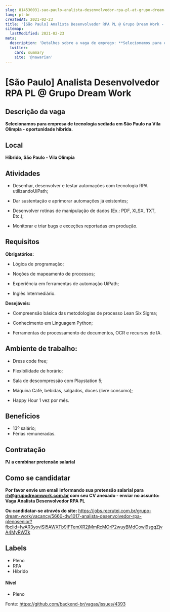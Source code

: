 ```yaml
---
slug: 814530031-sao-paulo-analista-desenvolvedor-rpa-pl-at-grupo-dream-work
lang: pt-br
createdAt: 2021-02-23
title: '[São Paulo] Analista Desenvolvedor RPA PL @ Grupo Dream Work - Vaga de Emprego'
sitemap:
  lastModified: 2021-02-23
meta:
  description: 'Detalhes sobre a vaga de emprego: **Selecionamos para empresa de tecnologia sediada em São Paulo na Vila Olímpia - oportunidade híbrida.**'
  twitter:
    card: summary
    site: '@nawarian'
---
```


# [São Paulo] Analista Desenvolvedor RPA PL @ Grupo Dream Work

## Descrição da vaga

**Selecionamos para empresa de tecnologia sediada em São Paulo na Vila Olímpia - oportunidade híbrida.**

## Local

**Híbrido, São Paulo - Vila Olímpia**

## Atividades

- Desenhar, desenvolver e testar automações com tecnologia RPA utilizandoUiPath; 

- Dar sustentação e aprimorar automações já existentes; 

- Desenvolver rotinas de manipulação de dados (Ex.: PDF, XLSX, TXT, Etc.); 

- Monitorar e triar bugs e exceções reportadas em produção.

## Requisitos

**Obrigatórios:**

- Lógica de programação; 

- Noções de mapeamento de processos;  

- Experiência em ferramentas de automação UiPath; 

- Inglês Intermediário. 

**Desejáveis:**

- Compreensão básica das metodologias de processo Lean Six Sigma; 

- Conhecimento em Linguagem Python; 

- Ferramentas de processamento de documentos, OCR e recursos de IA. 

## Ambiente de trabalho:

- Dress code free; 

- Flexibilidade de horário; 

- Sala de descompressão com Playstation 5; 

- Máquina Café, bebidas, salgados, doces (livre consumo); 

- Happy Hour 1 vez por mês.

## Benefícios
- 13º salário;
- Férias remuneradas.

## Contratação

**PJ a combinar pretensão salarial**

## Como se candidatar

**Por favor envie um email informando sua pretensão salarial para rh@grupodreamwork.com.br com seu CV anexado - enviar no assunto: Vaga Analista Desenvolvedor RPA PL**

**Ou candidatar-se através do site:** https://jobs.recrutei.com.br/grupo-dream-work/vacancy/5660-dw1017-analista-desenvolvedor-rpa-plenosenior?fbclid=IwAR3yovlSI5AWXTb9lFTemXR2jMmRcMOrP2wuyBMdCowl9sgqZjvA4MyRWZk

## Labels
- Pleno
- RPA
- Híbrido

#### Nível
- Pleno

Fonte: https://github.com/backend-br/vagas/issues/4393